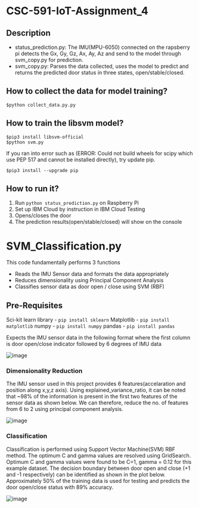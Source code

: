 # CSC-591-IoT-Assignment_4

## Description
* status_prediction.py: The IMU(MPU-6050) connected on the rapsberry pi detects the Gx, Gy, Gz, Ax, Ay, Az and send to the model through svm_copy.py for prediction.
* svm_copy.py: Parses the data collected, uses the model to predict and returns the predicted door status in three states, open/stable/closed.

## How to collect the data for model training?
```
$python collect_data.py.py
```

## How to train the libsvm model?
```
$pip3 install libsvm-official
$python svm.py
```
If you ran into error such as (ERROR: Could not build wheels for scipy which use PEP 517 and cannot be installed directly), try update pip.
```
$pip3 install --upgrade pip
```

## How to run it?
1. Run `python status_prediction.py` on Raspberry Pi
2. Set up IBM Cloud by instruction in IBM Cloud Testing  
3. Opens/closes the door
4. The prediction results(open/stable/closed) will show on the console


# SVM_Classification.py

This code fundamentally performs 3 functions
  * Reads the IMU Sensor data and formats the data appropriately
  * Reduces dimensionality using Principal Component Analysis
  * Classifies sensor data as door open / close using SVM (RBF)

## Pre-Requisites

Sci-kit learn library - `pip install sklearn`
Matplotlib - `pip install matplotlib`
numpy - `pip install numpy`
pandas - `pip install pandas`

Expects the IMU sensor data in the following format where the first column is door open/close indicator followed by 6 degrees of IMU data

![image](https://user-images.githubusercontent.com/99939969/163088477-248671c8-7ca0-40e2-8490-db04a0162b18.png)

### Dimensionality Reduction

The IMU sensor used in this project provides 6 features(accelaration and position along x,y,z axis). Using explained_variance_ratio, it can be noted that ~98% of the information is present in the first two features of the sensor data as shown below. We can therefore, reduce the no. of features from 6 to 2 using principal component analysis.

![image](https://user-images.githubusercontent.com/99939969/163089470-fd9e5127-a106-44f1-941a-7117c7fb9584.png)

### Classification
Classification is performed using Support Vector Machine(SVM) RBF method. The optimum C and gamma values are resolved using GridSearch. Optimum C and gamma values were found to be C=1, gamma = 0.12 for this example dataset. The decision boundary between door open and close (+1 and -1 respectively) can be identified as shown in the plot below. Approximately 50% of the training data is used for testing and predicts the door open/close status with 89% accuracy.

![image](https://user-images.githubusercontent.com/99939969/163090475-f26d344a-f884-4967-b118-20ccfc99500b.png)









